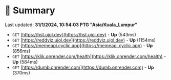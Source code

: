 # 📖 Summary
Last updated: **31/1/2024, 10:54:03 PTG "Asia/Kuala_Lumpur"**

- `GET` [https://hst.ujol.dev](https://hst.ujol.dev) - **Up** (543ms)
- `GET` [https://reddviz.ujol.dev](https://reddviz.ujol.dev) - **Up** (1154ms)
- `GET` [https://memeapi.cyclic.app](https://memeapi.cyclic.app) - **Up** (856ms)
- `GET` [https://klik.onrender.com/health](https://klik.onrender.com/health) - **Up** (584ms)
- `GET` [https://dumb.onrender.com](https://dumb.onrender.com) - **Up** (370ms)
